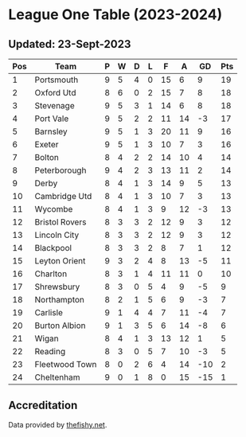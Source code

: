 # League One Table (2023-2024)
## Updated: 23-Sept-2023

| Pos | Team | P | W | D | L | F | A | GD | Pts |
| --- | --- | --- | --- | --- | --- | --- | --- | --- | --- |
| 1 | Portsmouth | 9 | 5 | 4 | 0 | 15 | 6 | 9 | 19 |
| 2 | Oxford Utd | 8 | 6 | 0 | 2 | 15 | 7 | 8 | 18 |
| 3 | Stevenage | 9 | 5 | 3 | 1 | 14 | 6 | 8 | 18 |
| 4 | Port Vale | 9 | 5 | 2 | 2 | 11 | 14 | -3 | 17 |
| 5 | Barnsley | 9 | 5 | 1 | 3 | 20 | 11 | 9 | 16 |
| 6 | Exeter | 9 | 5 | 1 | 3 | 10 | 7 | 3 | 16 |
| 7 | Bolton | 8 | 4 | 2 | 2 | 14 | 10 | 4 | 14 |
| 8 | Peterborough | 9 | 4 | 2 | 3 | 13 | 11 | 2 | 14 |
| 9 | Derby | 8 | 4 | 1 | 3 | 14 | 9 | 5 | 13 |
| 10 | Cambridge Utd | 8 | 4 | 1 | 3 | 10 | 7 | 3 | 13 |
| 11 | Wycombe | 8 | 4 | 1 | 3 | 9 | 12 | -3 | 13 |
| 12 | Bristol Rovers | 8 | 3 | 3 | 2 | 12 | 9 | 3 | 12 |
| 13 | Lincoln City | 8 | 3 | 3 | 2 | 12 | 9 | 3 | 12 |
| 14 | Blackpool | 8 | 3 | 3 | 2 | 8 | 7 | 1 | 12 |
| 15 | Leyton Orient | 9 | 3 | 2 | 4 | 8 | 13 | -5 | 11 |
| 16 | Charlton | 8 | 3 | 1 | 4 | 11 | 11 | 0 | 10 |
| 17 | Shrewsbury | 8 | 3 | 0 | 5 | 4 | 9 | -5 | 9 |
| 18 | Northampton | 8 | 2 | 1 | 5 | 6 | 9 | -3 | 7 |
| 19 | Carlisle | 9 | 1 | 4 | 4 | 7 | 11 | -4 | 7 |
| 20 | Burton Albion | 9 | 1 | 3 | 5 | 6 | 14 | -8 | 6 |
| 21 | Wigan | 8 | 4 | 1 | 3 | 13 | 12 | 1 | 5 |
| 22 | Reading | 8 | 3 | 0 | 5 | 7 | 10 | -3 | 5 |
| 23 | Fleetwood Town | 8 | 0 | 2 | 6 | 4 | 14 | -10 | 2 |
| 24 | Cheltenham | 9 | 0 | 1 | 8 | 0 | 15 | -15 | 1 |

## Accreditation 

Data provided by [thefishy.net](https://www.thefishy.net/).